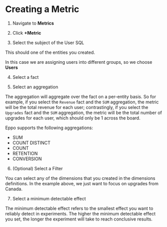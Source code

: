 # Creating a Metric

1. Navigate to **Metrics**

2. Click **+Metric**

3. Select the subject of the User SQL

This should one of the entities you created.

In this case we are assigning users into different groups, so we choose **Users**

4. Select a fact

5. Select an aggregation

The aggregation will aggregate over the fact on a per-entity basis. So for example, if you select the `Revenue` fact and the `SUM` aggregation, the metric will be the total revenue for each user; contrastingly, if you select the `Upgrades` fact and the `SUM` aggregation, the metric will be the total number of upgrades for each user, which should only be 1 across the board.

Eppo supports the following aggregations:

- SUM
- COUNT DISTINCT
- COUNT
- RETENTION
- CONVERSION

6. (Optional) Select a Filter

You can select any of the dimensions that you created in the dimensions definitions. In the example above, we just want to focus on upgrades from Canada.

7. Select a minimum detectable effect

The minimum detectable effect refers to the smallest effect you want to reliably detect in experiments. The higher the minimum detectable effect you set, the longer the experiment will take to reach conclusive results.
